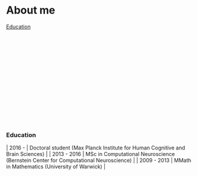 # About me

[Education](#Education)

<br></br>
<br></br>
<br></br>
<br></br>
<br></br>
<br></br>
<br></br>

### Education

| 2016 - | Doctoral student (Max Planck Institute for Human Cognitive and Brain Sciences) |
| 2013 - 2016 | MSc in Computational Neuroscience (Bernstein Center for Computational Neuroscience) |
| 2009 - 2013 | MMath in Mathematics (University of Warwick) |





